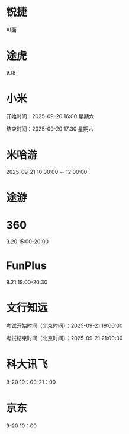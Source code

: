 # 锐捷
AI面

# 途虎
9.18

# 小米
开始时间：2025-09-20 16:00 星期六

结束时间：2025-09-20 17:30 星期六

# 米哈游
2025-09-21 10:00:00 -- 12:00:00

# 途游

# 360
9.20 15:00-20:00

# FunPlus
9.21 19:00-20:30

# 文行知远
考试开始时间（北京时间）：2025-09-21 19:00:00

考试结束时间（北京时间）：2025-09-21 21:00:00

# 科大讯飞
9-20 19：00-21：00

# 京东
9-20 10：00
<!--stackedit_data:
eyJoaXN0b3J5IjpbNzcxNDQzNzUyLC05MTMzMzA4MzcsLTE5Mj
g5MjI2NTAsNDg4NjI1MTk1LC0yMjc4OTA4MCwxMTU2MjMxNjMz
LDUyMjA1NTMyMywtMjAwNDQwNzMwMiwtMjE0MDkwNDE2MywtNz
M3MjYzNzY1LDEzNjgwMjM5MjEsNzE4ODE4NTk0LC0yMDU1ODU4
MjM1LDE1NTc2MzYyMzcsLTI1MDAyMTI2MSwyMDgzNTI3MTksLT
EyMzU1NTY2OTUsMTQwNzQwNTEwNSwxMzU3MjY0NDYyXX0=
-->